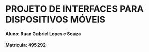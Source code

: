 # PROJETO DE INTERFACES PARA DISPOSITIVOS MÓVEIS
#### Aluno: Ruan Gabriel Lopes e Souza
#### Matricula: 495292
